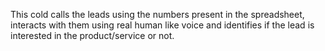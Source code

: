 This cold calls the leads using the numbers present in the spreadsheet, interacts with them using real human like voice and identifies if the lead is interested in the product/service or not.
